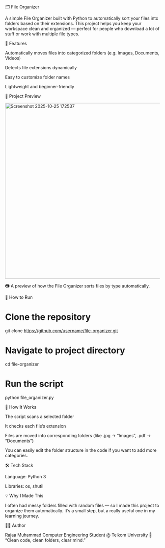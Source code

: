 🗂️ File Organizer

A simple File Organizer built with Python to automatically sort your files into folders based on their extensions.
This project helps you keep your workspace clean and organized — perfect for people who download a lot of stuff or work with multiple file types.

🧩 Features

Automatically moves files into categorized folders (e.g. Images, Documents, Videos)

Detects file extensions dynamically

Easy to customize folder names

Lightweight and beginner-friendly

📸 Project Preview

<img width="798" height="573" alt="Screenshot 2025-10-25 172537" src="https://github.com/user-attachments/assets/1429aacc-a747-42bd-829a-2db7ae3e127e" />

📷 A preview of how the File Organizer sorts files by type automatically.

🚀 How to Run
# Clone the repository
git clone https://github.com/username/file-organizer.git

# Navigate to project directory
cd file-organizer

# Run the script
python file_organizer.py

🧠 How It Works

The script scans a selected folder

It checks each file’s extension

Files are moved into corresponding folders (like .jpg → “Images”, .pdf → “Documents”)

You can easily edit the folder structure in the code if you want to add more categories.

🛠️ Tech Stack

Language: Python 3

Libraries: os, shutil

💡 Why I Made This

I often had messy folders filled with random files — so I made this project to organize them automatically.
It’s a small step, but a really useful one in my learning journey.

👨‍💻 Author

Rajaa Muhammad
Computer Engineering Student @ Telkom University
💬 “Clean code, clean folders, clear mind.”
